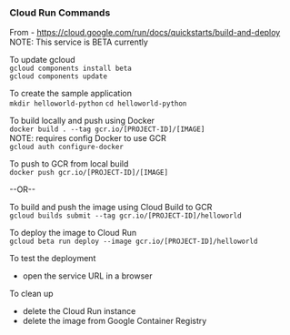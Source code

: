 ### Cloud Run Commands  

From - https://cloud.google.com/run/docs/quickstarts/build-and-deploy  
NOTE: This service is BETA currently  

To update gcloud  
`gcloud components install beta`  
`gcloud components update`  

To create the sample application  
`mkdir helloworld-python`
`cd helloworld-python`

To build locally and push using Docker  
`docker build . --tag gcr.io/[PROJECT-ID]/[IMAGE]`  
NOTE: requires config Docker to use GCR  
`gcloud auth configure-docker`  

To push to GCR from local build  
`docker push gcr.io/[PROJECT-ID]/[IMAGE]`  

--OR--

To build and push the image using Cloud Build to GCR  
`gcloud builds submit --tag gcr.io/[PROJECT-ID]/helloworld`

To deploy the image to Cloud Run  
`gcloud beta run deploy --image gcr.io/[PROJECT-ID]/helloworld`

To test the deployment  
- open the service URL in a browser

To clean up  
- delete the Cloud Run instance
- delete the image from Google Container Registry  